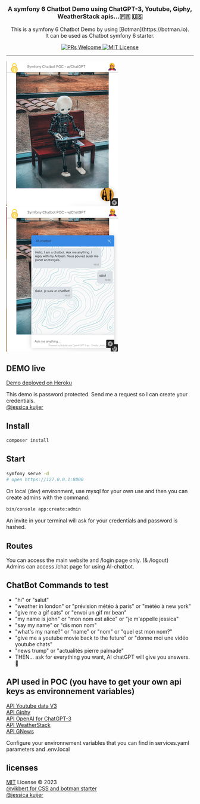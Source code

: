 <div align="center">
  <h3>A symfony 6 Chatbot Demo using ChatGPT-3, Youtube, Giphy, WeatherStack apis...🇫🇷 🇺🇸</h3>
  <p>This is a symfony 6 Chatbot Demo by using [Botman](https://botman.io). <br>
  It can be used as Chatbot symfony 6 starter.</p>
  <p>
    <a href="#">
      <img src="https://img.shields.io/badge/PRs-Welcome-brightgreen.svg?style=flat-square" alt="PRs Welcome">
    </a>
    <a href="#">
      <img src="https://img.shields.io/badge/License-MIT-brightgreen.svg?style=flat-square" alt="MIT License">
    </a>
  </p>
</div>

---
![screenshot1](/public/images/screenshot1.png?raw=true "chatbot 1")
![screenshot1](/public/images/screenshot2.png?raw=true "chatbot 2")

## DEMO live

[Demo deployed on Heroku](https://ai-chatbot.herokuapp.com)  

This demo is password protected. Send me a request so I can create your credentials.  
[@jessica kuijer](https://jessicakuijer.com)
## Install
```bash
composer install 
```
## Start
```bash
symfony serve -d
# open https://127.0.0.1:8000
```
On local (dev) environment, use mysql for your own use and then you can create admins with the command:
```bash
bin/console app:create:admin
```  
An invite in your terminal will ask for your credentials and password is hashed.

## Routes
You can access the main website and /login page only. (& /logout)  
Admins can access /chat page for using AI-chatbot.
## ChatBot Commands to test

- "hi" or "salut"  
- "weather in london" or "prévision météo à paris" or "météo à new york"  
- "give me a gif cats" or "envoi un gif mr bean"  
- "my name is john" or "mon nom est alice" or "je m'appelle jessica"  
- "say my name" or "dis mon nom"  
- "what's my name?" or "name" or "nom" or "quel est mon nom?"   
- "give me a youtube movie back to the future" or "donne moi une vidéo youtube chats"  
- "news trump" or "actualités pierre palmade"
- THEN... ask for everything you want, AI chatGPT will give you answers.  🤖

## API used in POC (you have to get your own api keys as environnement variables)

[API Youtube data V3](https://developers.google.com/youtube/registering_an_application)  
[API Giphy](https://support.giphy.com/hc/en-us/articles/360020283431-Request-A-GIPHY-API-Key)  
[API OpenAI for ChatGPT-3](https://platform.openai.com)  
[API WeatherStack](https://weatherstack.com/)  
[API GNews](https://gnews.io/)  

Configure your environnement variables that you can find in services.yaml parameters and .env.local   
## licenses

[MIT](./LICENSE) License © 2023  
[@vikbert for CSS and botman starter](https://vikbert.github.io)  
[@jessica kuijer](https://jessicakuijer.com)

